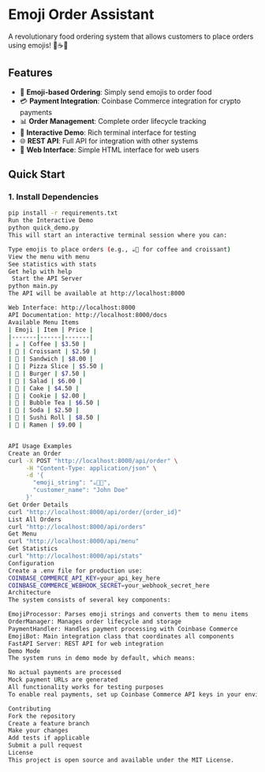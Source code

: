 # Emoji Order Assistant

A revolutionary food ordering system that allows customers to place orders using emojis! 🍕☕🥐

## Features

- 🎯 **Emoji-based Ordering**: Simply send emojis to order food
- 💳 **Payment Integration**: Coinbase Commerce integration for crypto payments
- 📊 **Order Management**: Complete order lifecycle tracking
- 🤖 **Interactive Demo**: Rich terminal interface for testing
- 🌐 **REST API**: Full API for integration with other systems
- 📱 **Web Interface**: Simple HTML interface for web users

## Quick Start

### 1. Install Dependencies

```bash
pip install -r requirements.txt
Run the Interactive Demo
python quick_demo.py
This will start an interactive terminal session where you can:

Type emojis to place orders (e.g., ☕🥐 for coffee and croissant)
View the menu with menu
See statistics with stats
Get help with help
 Start the API Server
python main.py
The API will be available at http://localhost:8000

Web Interface: http://localhost:8000
API Documentation: http://localhost:8000/docs
Available Menu Items
| Emoji | Item | Price |
|-------|------|-------|
| ☕ | Coffee | $3.50 |
| 🥐 | Croissant | $2.50 |
| 🥪 | Sandwich | $8.00 |
| 🍕 | Pizza Slice | $5.50 |
| 🍔 | Burger | $7.50 |
| 🥗 | Salad | $6.00 |
| 🍰 | Cake | $4.50 |
| 🍪 | Cookie | $2.00 |
| 🧋 | Bubble Tea | $6.50 |
| 🥤 | Soda | $2.50 |
| 🍣 | Sushi Roll | $8.50 |
| 🍜 | Ramen | $9.00 |


API Usage Examples
Create an Order
curl -X POST "http://localhost:8000/api/order" \
     -H "Content-Type: application/json" \
     -d '{
       "emoji_string": "☕🥐🍕",
       "customer_name": "John Doe"
     }'
Get Order Details
curl "http://localhost:8000/api/order/{order_id}"
List All Orders
curl "http://localhost:8000/api/orders"
Get Menu
curl "http://localhost:8000/api/menu"
Get Statistics
curl "http://localhost:8000/api/stats"
Configuration
Create a .env file for production use:
COINBASE_COMMERCE_API_KEY=your_api_key_here
COINBASE_COMMERCE_WEBHOOK_SECRET=your_webhook_secret_here
Architecture
The system consists of several key components:

EmojiProcessor: Parses emoji strings and converts them to menu items
OrderManager: Manages order lifecycle and storage
PaymentHandler: Handles payment processing with Coinbase Commerce
EmojiBot: Main integration class that coordinates all components
FastAPI Server: REST API for web integration
Demo Mode
The system runs in demo mode by default, which means:

No actual payments are processed
Mock payment URLs are generated
All functionality works for testing purposes
To enable real payments, set up Coinbase Commerce API keys in your environment.

Contributing
Fork the repository
Create a feature branch
Make your changes
Add tests if applicable
Submit a pull request
License
This project is open source and available under the MIT License.
